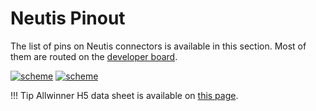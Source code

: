 # Neutis Pinout

The list of pins on Neutis connectors is available in this section.
Most of them are routed on the [developer board](devboard.md).

<a href="../../img/pinout/neutis_pinout_x1.png" target="_blank"> ![scheme](../../img/pinout/neutis_pinout_x1.png)</a>
<a href="../../img/pinout/neutis_pinout_x2.png" target="_blank"> ![scheme](../../img/pinout/neutis_pinout_x2.png)</a>


!!! Tip
    Allwinner H5 data sheet is available on [this page](../hardware-integration/allwinner.md).
